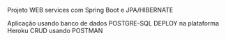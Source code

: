 Projeto WEB services com Spring Boot e JPA/HIBERNATE

Aplicação usando banco de dados POSTGRE-SQL
DEPLOY na plataforma Heroku
CRUD usando POSTMAN




